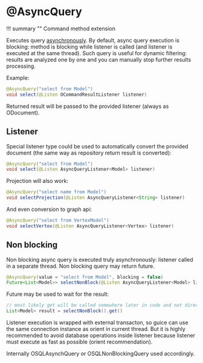 # @AsyncQuery

!!! summary ""
    Command method extension

Executes query [asynchronously](https://orientdb.com/docs/last/Document-API-Documents.html#asynchronous-queries). 
By default, async query execution is blocking: method is blocking while listener is called (and listener is executed at the same thread). Such query is useful for dynamic filtering: results are analyzed one by one and you can manually stop further results processing.

Example: 

```java
@AsyncQuery("select from Model")
void select(@Listen OCommandResultListener listener)
```

Returned result will be passed to the provided listener (always as ODocument).

## Listener

Special listener type could be used to automatically convert the provided document (the same way as repository return result is converted):

```java
@AsyncQuery("select from Model")
void select(@Listen AsyncQueryListener<Model> listener)
```

Projection will also work:

```java
@AsyncQuery("select name from Model")
void selectProjection(@Listen AsyncQueryListener<String> listener)
```

And even conversion to graph api:

```java
@AsyncQuery("select from VertexModel")
void selectVertex(@Listen AsyncQueryListener<Vertex> listener)
```

## Non blocking

Non blocking async query is executed truly asynchronously: listener called in a separate thread. Non blocking query may return future.

```java
@AsyncQuery(value = "select from Model", blocking = false)
Future<List<Model>> selectNonBlock(@Listen AsyncQueryListener<Model> listener)
```

Future may be used to wait for the result:

```java
// most likely get will be called somewhere later in code and not directly after async method call
List<Model> result = selectNonBlock().get()
```

Listener execution is wrapped with external transacton, so guice can use the same connection instance as orient in current thread. But it is highly recommended to avoid database operations inside listener because listener must execute as fast as possible (orient recommendation).

Internally OSQLAsynchQuery or OSQLNonBlockingQuery used accordingly.
